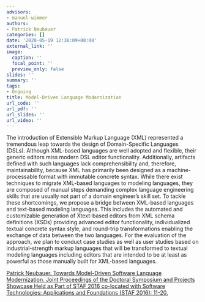 ```yaml
---
advisors:
- manuel-wimmer
authors:
- Patrick Neubauer
categories: []
date: '2020-05-19 12:38:09+00:00'
external_link: ''
image:
  caption: ''
  focal_point: ''
  preview_only: false
slides: ''
summary: ''
tags:
- Ongoing
title: Model-Driven Language Modernization
url_code: ''
url_pdf: ''
url_slides: ''
url_video: ''
---
```


The introduction of Extensible Markup Language (XML) represented a tremendous leap towards the design of Domain-Specific Languages (DSLs).&nbsp;Although XML-based languages are well adopted and flexible, their generic editors miss modern DSL editor functionality.&nbsp;Additionally, artifacts defined with such languages lack comprehensibility and, therefore, maintainability, because XML has primarily been designed as a machine-processable format with immutable concrete syntax.&nbsp;While there exist techniques to migrate XML-based languages to modeling languages, they are composed of manual steps demanding complex language engineering skills that are usually not part of a domain engineer’s skill set. To tackle these shortcomings, we propose a bridge between XML-based languages and text-based modeling languages.&nbsp;This includes the automated and customizable generation of Xtext-based editors from XML schema definitions (XSDs) providing advanced editor functionality, individualized textual concrete syntax style, and round-trip transformations enabling the exchange of data between the two languages.&nbsp;For the evaluation of the approach, we plan to conduct case studies as well as user studies based on industrial-strength markup languages that will be transformed to textual modeling languages including editors that are intended to be at least as powerful as those manually built for XML-based languages.

[Patrick Neubauer. Towards Model-Driven Software Language Modernization. Joint Proceedings of the Doctoral Symposium and Projects Showcase Held as Part of STAF 2016 co-located with Software Technologies: Applications and Foundations (STAF 2016): 11-20.](https://publik.tuwien.ac.at/showentry.php?ID=251010)
